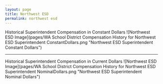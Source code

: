 ```yaml
---
layout: page
title: Northwest ESD
permalink: northwest esd
---
```



Historical Superintendent Compensation in Constant Dollars
![Northwest ESD Image](pages/WA School District Compensation History for Northwest ESD Superintendent ConstantDollars.png "Northwest ESD Superintendent Constant Dollars")

___

Historical Superintendent Compensation in Current Dollars
![Northwest ESD Image](pages/WA School District Compensation History for Northwest ESD Superintendent NominalDollars.png "Northwest ESD Superintendent Nominal Dollars")